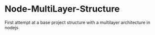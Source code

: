 # Node-MultiLayer-Structure
First attempt at a base project structure with a multilayer architecture in nodejs
